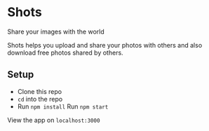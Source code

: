# Shots
Share your images with the world

Shots helps you upload and share your photos with others and also download free photos shared by others.

## Setup
- Clone this repo
- `cd` into the repo
- Run `npm install`
Run `npm start`

View the app on `localhost:3000`
